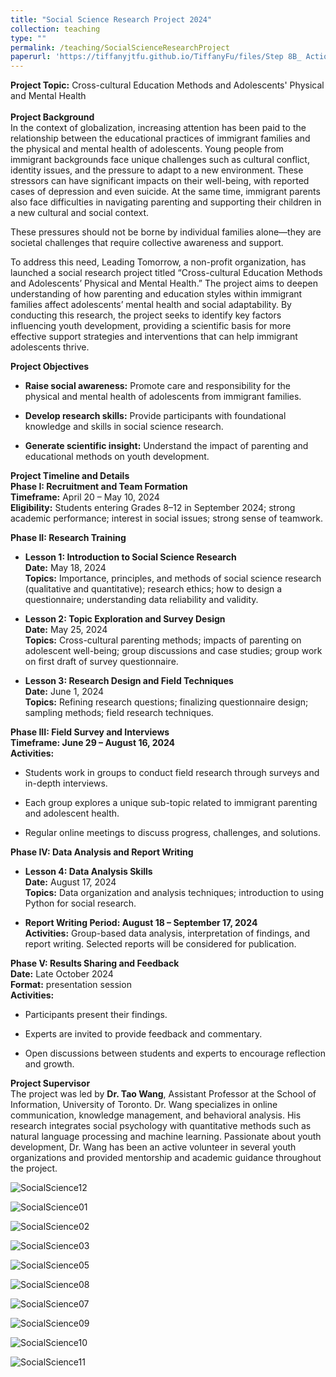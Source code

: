 ```yaml
---
title: "Social Science Research Project 2024"
collection: teaching
type: ""
permalink: /teaching/SocialScienceResearchProject
paperurl: 'https://tiffanyjtfu.github.io/TiffanyFu/files/Step 8B_ Action plan Final Report - Tiffany Fu.pdf'
---
```


**Project Topic:** Cross-cultural Education Methods and Adolescents' Physical and Mental Health
<br><br>**Project Background**
<br>In the context of globalization, increasing attention has been paid to the relationship between the educational practices of immigrant families and the physical and mental health of adolescents. Young people from immigrant backgrounds face unique challenges such as cultural conflict, identity issues, and the pressure to adapt to a new environment. These stressors can have significant impacts on their well-being, with reported cases of depression and even suicide. At the same time, immigrant parents also face difficulties in navigating parenting and supporting their children in a new cultural and social context.

These pressures should not be borne by individual families alone—they are societal challenges that require collective awareness and support.

To address this need, Leading Tomorrow, a non-profit organization, has launched a social research project titled “Cross-cultural Education Methods and Adolescents’ Physical and Mental Health.” The project aims to deepen understanding of how parenting and education styles within immigrant families affect adolescents’ mental health and social adaptability. By conducting this research, the project seeks to identify key factors influencing youth development, providing a scientific basis for more effective support strategies and interventions that can help immigrant adolescents thrive.

**Project Objectives**
* **Raise social awareness:** Promote care and responsibility for the physical and mental health of adolescents from immigrant families.

* **Develop research skills:** Provide participants with foundational knowledge and skills in social science research.

* **Generate scientific insight:** Understand the impact of parenting and educational methods on youth development.

**Project Timeline and Details**
<br>**Phase I: Recruitment and Team Formation**
<br>**Timeframe:** April 20 – May 10, 2024
<br>**Eligibility:** Students entering Grades 8–12 in September 2024; strong academic performance; interest in social issues; strong sense of teamwork.

**Phase II: Research Training**
* **Lesson 1: Introduction to Social Science Research**
<br>**Date:** May 18, 2024
<br>**Topics:** Importance, principles, and methods of social science research (qualitative and quantitative); research ethics; how to design a questionnaire; understanding data reliability and validity.

* **Lesson 2: Topic Exploration and Survey Design**
<br>**Date:** May 25, 2024
<br>**Topics:** Cross-cultural parenting methods; impacts of parenting on adolescent well-being; group discussions and case studies; group work on first draft of survey questionnaire.

* **Lesson 3: Research Design and Field Techniques**
<br>**Date:** June 1, 2024
<br>**Topics:** Refining research questions; finalizing questionnaire design; sampling methods; field research techniques.

**Phase III: Field Survey and Interviews**
<br>**Timeframe: June 29 – August 16, 2024**
<br>**Activities:**

* Students work in groups to conduct field research through surveys and in-depth interviews.

* Each group explores a unique sub-topic related to immigrant parenting and adolescent health.

* Regular online meetings to discuss progress, challenges, and solutions.

**Phase IV: Data Analysis and Report Writing**
* **Lesson 4: Data Analysis Skills**
<br>**Date:** August 17, 2024
<br>**Topics:** Data organization and analysis techniques; introduction to using Python for social research.

* **Report Writing Period: August 18 – September 17, 2024**
<br>**Activities:** Group-based data analysis, interpretation of findings, and report writing. Selected reports will be considered for publication.

**Phase V: Results Sharing and Feedback**
<br>**Date:** Late October 2024
<br>**Format:** presentation session
<br>**Activities:**

* Participants present their findings.

* Experts are invited to provide feedback and commentary.

* Open discussions between students and experts to encourage reflection and growth.

**Project Supervisor**
<br>The project was led by **Dr. Tao Wang**, Assistant Professor at the School of Information, University of Toronto. Dr. Wang specializes in online communication, knowledge management, and behavioral analysis. His research integrates social psychology with quantitative methods such as natural language processing and machine learning. Passionate about youth development, Dr. Wang has been an active volunteer in several youth organizations and provided mentorship and academic guidance throughout the project.


![SocialScience12](https://tiffanyjtfu.github.io/TiffanyFu/images/socialscienceproject12.jpg)

![SocialScience01](https://tiffanyjtfu.github.io/TiffanyFu/images/socialscienceproject1.jpg)

![SocialScience02](https://tiffanyjtfu.github.io/TiffanyFu/images/socialscienceproject2.JPG)

![SocialScience03](https://tiffanyjtfu.github.io/TiffanyFu/images/socialscienceproject3.jpg)

![SocialScience05](https://tiffanyjtfu.github.io/TiffanyFu/images/socialscienceproject5.JPG)

![SocialScience08](https://tiffanyjtfu.github.io/TiffanyFu/images/socialscienceproject8.jpg)

![SocialScience07](https://tiffanyjtfu.github.io/TiffanyFu/images/socialscienceproject7.jpg)

![SocialScience09](https://tiffanyjtfu.github.io/TiffanyFu/images/socialscienceproject9.JPG)

![SocialScience10](https://tiffanyjtfu.github.io/TiffanyFu/images/socialscienceproject10.JPG)

![SocialScience11](https://tiffanyjtfu.github.io/TiffanyFu/images/socialscienceproject11.JPG)




